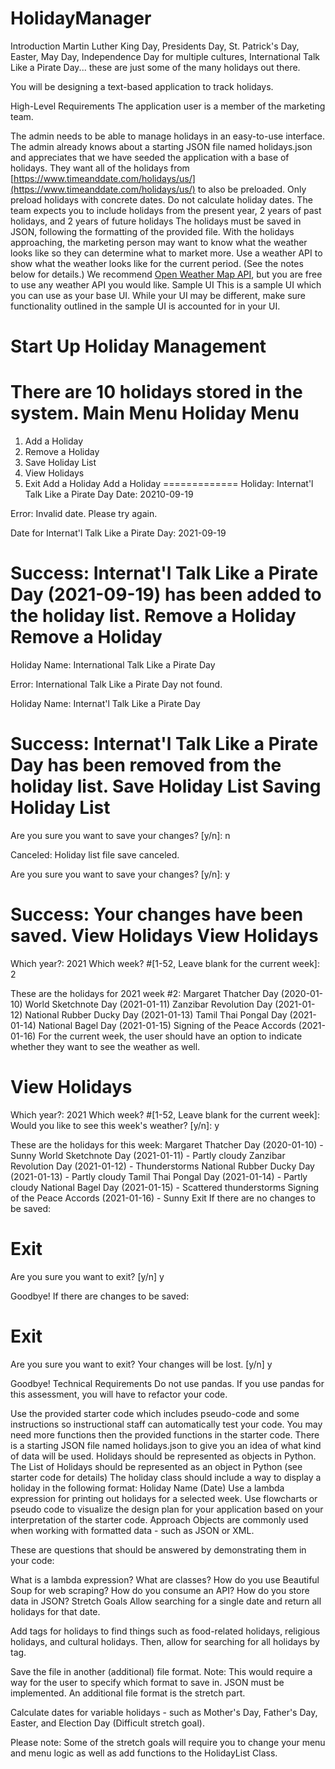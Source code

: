 # HolidayManager
Introduction
Martin Luther King Day, Presidents Day, St. Patrick's Day, Easter, May Day, Independence Day for multiple cultures, International Talk Like a Pirate Day... these are just some of the many holidays out there.

You will be designing a text-based application to track holidays.

High-Level Requirements
The application user is a member of the marketing team.

The admin needs to be able to manage holidays in an easy-to-use interface.
The admin already knows about a starting JSON file named holidays.json and appreciates that we have seeded the application with a base of holidays.
They want all of the holidays from [https://www.timeanddate.com/holidays/us/](https://www.timeanddate.com/holidays/us/) to also be preloaded. Only preload holidays with concrete dates. Do not calculate holiday dates. The team expects you to include holidays from the present year, 2 years of past holidays, and 2 years of future holidays
The holidays must be saved in JSON, following the formatting of the provided file.
With the holidays approaching, the marketing person may want to know what the weather looks like so they can determine what to market more. Use a weather API to show what the weather looks like for the current period. (See the notes below for details.) We recommend [Open Weather Map API](https://rapidapi.com/community/api/open-weather-map), but you are free to use any weather API you would like.
Sample UI
This is a sample UI which you can use as your base UI. While your UI may be different, make sure functionality outlined in the sample UI is accounted for in your UI.

Start Up
Holiday Management
===================
There are 10 holidays stored in the system.
Main Menu
Holiday Menu
================
1. Add a Holiday
2. Remove a Holiday
3. Save Holiday List
4. View Holidays
5. Exit
Add a Holiday
Add a Holiday
=============
Holiday: Internat'l Talk Like a Pirate Day
Date: 20210-09-19

Error:
Invalid date.  Please try again.

Date for Internat'l Talk Like a Pirate Day: 2021-09-19

Success:
Internat'l Talk Like a Pirate Day (2021-09-19) has been added to the holiday list.
Remove a Holiday
Remove a Holiday
================
Holiday Name: International Talk Like a Pirate Day

Error: 
International Talk Like a Pirate Day not found.

Holiday Name: Internat'l Talk Like a Pirate Day

Success:
Internat'l Talk Like a Pirate Day has been removed from the holiday list.
Save Holiday List
Saving Holiday List
====================
Are you sure you want to save your changes? [y/n]: n

Canceled:
Holiday list file save canceled.

Are you sure you want to save your changes? [y/n]: y

Success:
Your changes have been saved.
View Holidays
View Holidays
=================
Which year?: 2021
Which week? #[1-52, Leave blank for the current week]: 2

These are the holidays for 2021 week #2:
Margaret Thatcher Day (2020-01-10)
World Sketchnote Day (2021-01-11)
Zanzibar Revolution Day (2021-01-12)
National Rubber Ducky Day (2021-01-13)
Tamil Thai Pongal Day (2021-01-14)
National Bagel Day (2021-01-15)
Signing of the Peace Accords (2021-01-16)
For the current week, the user should have an option to indicate whether they want to see the weather as well.

View Holidays
=================
Which year?: 2021
Which week? #[1-52, Leave blank for the current week]: 
Would you like to see this week's weather? [y/n]: y

These are the holidays for this week:
Margaret Thatcher Day (2020-01-10) - Sunny
World Sketchnote Day (2021-01-11) - Partly cloudy
Zanzibar Revolution Day (2021-01-12) - Thunderstorms
National Rubber Ducky Day (2021-01-13) - Partly cloudy
Tamil Thai Pongal Day (2021-01-14) - Partly cloudy
National Bagel Day (2021-01-15) - Scattered thunderstorms
Signing of the Peace Accords (2021-01-16) - Sunny
Exit
If there are no changes to be saved:

Exit
=====
Are you sure you want to exit? [y/n] y

Goodbye!
If there are changes to be saved:

Exit
=====
Are you sure you want to exit? 
Your changes will be lost.
[y/n] y

Goodbye!
Technical Requirements
Do not use pandas. If you use pandas for this assessment, you will have to refactor your code.

Use the provided starter code which includes pseudo-code and some instructions so instructional staff can automatically test your code. You may need more functions then the provided functions in the starter code.
There is a starting JSON file named holidays.json to give you an idea of what kind of data will be used.
Holidays should be represented as objects in Python.
The List of Holidays should be represented as an object in Python (see starter code for details)
The holiday class should include a way to display a holiday in the following format:
Holiday Name (Date)
Use a lambda expression for printing out holidays for a selected week.
Use flowcharts or pseudo code to visualize the design plan for your application based on your interpretation of the starter code.
Approach
Objects are commonly used when working with formatted data - such as JSON or XML.

These are questions that should be answered by demonstrating them in your code:

What is a lambda expression?
What are classes?
How do you use Beautiful Soup for web scraping?
How do you consume an API?
How do you store data in JSON?
Stretch Goals
Allow searching for a single date and return all holidays for that date.

Add tags for holidays to find things such as food-related holidays, religious holidays, and cultural holidays. Then, allow for searching for all holidays by tag.

Save the file in another (additional) file format. Note: This would require a way for the user to specify which format to save in. JSON must be implemented. An additional file format is the stretch part.

Calculate dates for variable holidays - such as Mother's Day, Father's Day, Easter, and Election Day (Difficult stretch goal).

Please note: Some of the stretch goals will require you to change your menu and menu logic as well as add functions to the HolidayList Class.
